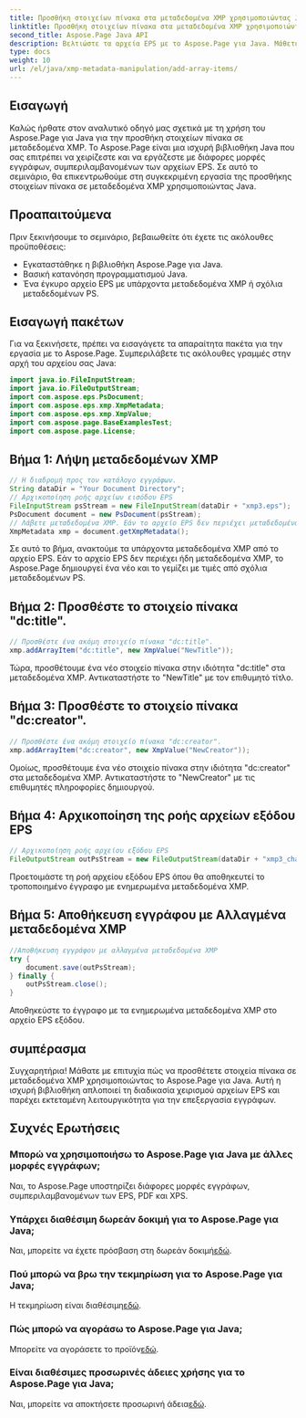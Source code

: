 ```yaml
---
title: Προσθήκη στοιχείων πίνακα στα μεταδεδομένα XMP χρησιμοποιώντας Java
linktitle: Προσθήκη στοιχείων πίνακα στα μεταδεδομένα XMP χρησιμοποιώντας Java
second_title: Aspose.Page Java API
description: Βελτιώστε τα αρχεία EPS με το Aspose.Page για Java. Μάθετε να προσθέτετε στοιχεία πίνακα στα μεταδεδομένα XMP χωρίς κόπο. Ακολουθήστε τον βήμα προς βήμα οδηγό μας τώρα!
type: docs
weight: 10
url: /el/java/xmp-metadata-manipulation/add-array-items/
---
```

## Εισαγωγή
Καλώς ήρθατε στον αναλυτικό οδηγό μας σχετικά με τη χρήση του Aspose.Page για Java για την προσθήκη στοιχείων πίνακα σε μεταδεδομένα XMP. Το Aspose.Page είναι μια ισχυρή βιβλιοθήκη Java που σας επιτρέπει να χειρίζεστε και να εργάζεστε με διάφορες μορφές εγγράφων, συμπεριλαμβανομένων των αρχείων EPS. Σε αυτό το σεμινάριο, θα επικεντρωθούμε στη συγκεκριμένη εργασία της προσθήκης στοιχείων πίνακα σε μεταδεδομένα XMP χρησιμοποιώντας Java.
## Προαπαιτούμενα
Πριν ξεκινήσουμε το σεμινάριο, βεβαιωθείτε ότι έχετε τις ακόλουθες προϋποθέσεις:
- Εγκαταστάθηκε η βιβλιοθήκη Aspose.Page για Java.
- Βασική κατανόηση προγραμματισμού Java.
- Ένα έγκυρο αρχείο EPS με υπάρχοντα μεταδεδομένα XMP ή σχόλια μεταδεδομένων PS.
## Εισαγωγή πακέτων
Για να ξεκινήσετε, πρέπει να εισαγάγετε τα απαραίτητα πακέτα για την εργασία με το Aspose.Page. Συμπεριλάβετε τις ακόλουθες γραμμές στην αρχή του αρχείου σας Java:
```java
import java.io.FileInputStream;
import java.io.FileOutputStream;
import com.aspose.eps.PsDocument;
import com.aspose.eps.xmp.XmpMetadata;
import com.aspose.eps.xmp.XmpValue;
import com.aspose.page.BaseExamplesTest;
import com.aspose.page.License;
```
## Βήμα 1: Λήψη μεταδεδομένων XMP
```java
// Η διαδρομή προς τον κατάλογο εγγράφων.
String dataDir = "Your Document Directory";
// Αρχικοποίηση ροής αρχείων εισόδου EPS
FileInputStream psStream = new FileInputStream(dataDir + "xmp3.eps");
PsDocument document = new PsDocument(psStream);
// Λάβετε μεταδεδομένα XMP. Εάν το αρχείο EPS δεν περιέχει μεταδεδομένα XMP, λαμβάνουμε ένα νέο γεμάτο με τιμές από σχόλια μεταδεδομένων PS (%%Creator, %%CreateDate, %%Title, κ.λπ.)
XmpMetadata xmp = document.getXmpMetadata();
```
Σε αυτό το βήμα, ανακτούμε τα υπάρχοντα μεταδεδομένα XMP από το αρχείο EPS. Εάν το αρχείο EPS δεν περιέχει ήδη μεταδεδομένα XMP, το Aspose.Page δημιουργεί ένα νέο και το γεμίζει με τιμές από σχόλια μεταδεδομένων PS.
## Βήμα 2: Προσθέστε το στοιχείο πίνακα "dc:title".
```java
// Προσθέστε ένα ακόμη στοιχείο πίνακα "dc:title".
xmp.addArrayItem("dc:title", new XmpValue("NewTitle"));
```
Τώρα, προσθέτουμε ένα νέο στοιχείο πίνακα στην ιδιότητα "dc:title" στα μεταδεδομένα XMP. Αντικαταστήστε το "NewTitle" με τον επιθυμητό τίτλο.
## Βήμα 3: Προσθέστε το στοιχείο πίνακα "dc:creator".
```java
// Προσθέστε ένα ακόμη στοιχείο πίνακα "dc:creator".
xmp.addArrayItem("dc:creator", new XmpValue("NewCreator"));
```
Ομοίως, προσθέτουμε ένα νέο στοιχείο πίνακα στην ιδιότητα "dc:creator" στα μεταδεδομένα XMP. Αντικαταστήστε το "NewCreator" με τις επιθυμητές πληροφορίες δημιουργού.
## Βήμα 4: Αρχικοποίηση της ροής αρχείων εξόδου EPS
```java
// Αρχικοποίηση ροής αρχείου εξόδου EPS
FileOutputStream outPsStream = new FileOutputStream(dataDir + "xmp3_changed.eps");
```
Προετοιμάστε τη ροή αρχείου εξόδου EPS όπου θα αποθηκευτεί το τροποποιημένο έγγραφο με ενημερωμένα μεταδεδομένα XMP.
## Βήμα 5: Αποθήκευση εγγράφου με Αλλαγμένα μεταδεδομένα XMP
```java
//Αποθήκευση εγγράφου με αλλαγμένα μεταδεδομένα XMP
try {			
    document.save(outPsStream);
} finally {
    outPsStream.close();
}
```
Αποθηκεύστε το έγγραφο με τα ενημερωμένα μεταδεδομένα XMP στο αρχείο EPS εξόδου.
## συμπέρασμα
Συγχαρητήρια! Μάθατε με επιτυχία πώς να προσθέτετε στοιχεία πίνακα σε μεταδεδομένα XMP χρησιμοποιώντας το Aspose.Page για Java. Αυτή η ισχυρή βιβλιοθήκη απλοποιεί τη διαδικασία χειρισμού αρχείων EPS και παρέχει εκτεταμένη λειτουργικότητα για την επεξεργασία εγγράφων.
## Συχνές Ερωτήσεις

### Μπορώ να χρησιμοποιήσω το Aspose.Page για Java με άλλες μορφές εγγράφων;
Ναι, το Aspose.Page υποστηρίζει διάφορες μορφές εγγράφων, συμπεριλαμβανομένων των EPS, PDF και XPS.
### Υπάρχει διαθέσιμη δωρεάν δοκιμή για το Aspose.Page για Java;
 Ναι, μπορείτε να έχετε πρόσβαση στη δωρεάν δοκιμή[εδώ](https://releases.aspose.com/).
### Πού μπορώ να βρω την τεκμηρίωση για το Aspose.Page για Java;
 Η τεκμηρίωση είναι διαθέσιμη[εδώ](https://reference.aspose.com/page/java/).
### Πώς μπορώ να αγοράσω το Aspose.Page για Java;
 Μπορείτε να αγοράσετε το προϊόν[εδώ](https://purchase.aspose.com/buy).
### Είναι διαθέσιμες προσωρινές άδειες χρήσης για το Aspose.Page για Java;
 Ναι, μπορείτε να αποκτήσετε προσωρινή άδεια[εδώ](https://purchase.aspose.com/temporary-license/).